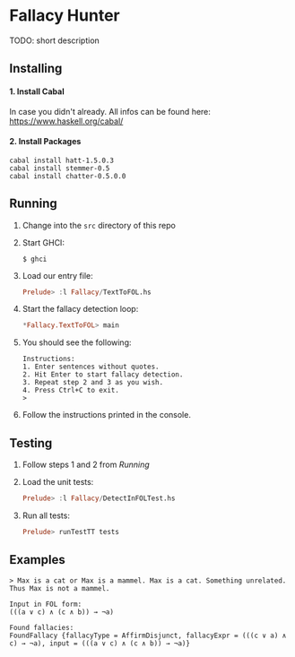 # Fallacy Hunter

TODO: short description


## Installing

#### 1. Install Cabal

In case you didn't already. All infos can be found here: https://www.haskell.org/cabal/


#### 2. Install Packages
```
cabal install hatt-1.5.0.3
cabal install stemmer-0.5
cabal install chatter-0.5.0.0
```


## Running

1. Change into the `src` directory of this repo

2. Start GHCI:
	```
	$ ghci
	```

3. Load our entry file:
	```haskell
	Prelude> :l Fallacy/TextToFOL.hs
	```

4. Start the fallacy detection loop:
	```haskell
	*Fallacy.TextToFOL> main
	```

5. You should see the following:
	```
	Instructions:
	1. Enter sentences without quotes.
	2. Hit Enter to start fallacy detection.
	3. Repeat step 2 and 3 as you wish.
	4. Press Ctrl+C to exit.
	> 
	```

6. Follow the instructions printed in the console.


## Testing

1. Follow steps 1 and 2 from _Running_

2. Load the unit tests:
	```haskell
	Prelude> :l Fallacy/DetectInFOLTest.hs
	```

3. Run all tests:
	```haskell
	Prelude> runTestTT tests
	```


## Examples

```
> Max is a cat or Max is a mammel. Max is a cat. Something unrelated. Thus Max is not a mammel.

Input in FOL form:
(((a ∨ c) ∧ (c ∧ b)) → ¬a)

Found fallacies:
FoundFallacy {fallacyType = AffirmDisjunct, fallacyExpr = (((c ∨ a) ∧ c) → ¬a), input = (((a ∨ c) ∧ (c ∧ b)) → ¬a)}
```